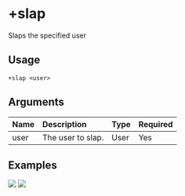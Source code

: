 # +slap
Slaps the specified user

## Usage
```
+slap <user>
```

## Arguments
Name | Description | Type | Required
:-- | :-- | :-- | :--
user | The user to slap. | User | Yes

## Examples
![](https://user-images.githubusercontent.com/111157596/201521076-ccc92333-3f95-4ba7-9cdc-ac0745510d6e.png)
![](https://user-images.githubusercontent.com/111157596/201521080-a1dc0024-0b09-41fd-9c59-523e790f1029.png)
